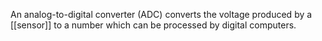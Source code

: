 An analog-to-digital converter (ADC) converts the voltage produced by a [[sensor]] to a number which can be processed by digital computers.
